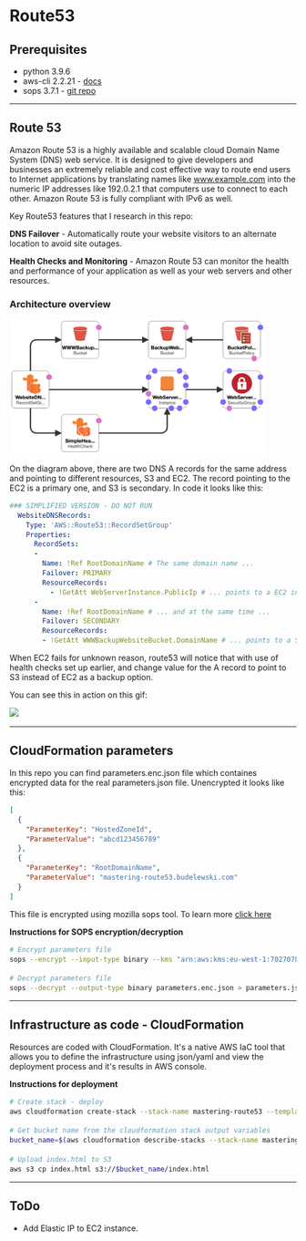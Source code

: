 # Route53


## Prerequisites

- python 3.9.6
- aws-cli 2.2.21 - [docs](https://docs.aws.amazon.com/cli/latest/userguide/install-cliv2.html)
- sops 3.7.1 - [git repo](https://github.com/mozilla/sops)



---

## Route 53

Amazon Route 53 is a highly available and scalable cloud Domain Name System (DNS) web service. It is designed to give developers and businesses an extremely reliable and cost effective way to route end users to Internet applications by translating names like www.example.com into the numeric IP addresses like 192.0.2.1 that computers use to connect to each other. Amazon Route 53 is fully compliant with IPv6 as well.

Key Route53 features that I research in this repo:
  
**DNS Failover** - Automatically route your website visitors to an alternate location to avoid site outages.  

**Health Checks and Monitoring** - Amazon Route 53 can monitor the health and performance of your application as well as your web servers and other resources.

### Architecture overview
<img src="docs/architecture.png" width="450"/>

On the diagram above, there are two DNS A records for the same address and pointing to different resources, S3 and EC2. The record pointing to the EC2 is a primary one, and S3 is secondary. In code it looks like this:
```yaml
### SIMPLIFIED VERSION - DO NOT RUN
  WebsiteDNSRecords:
    Type: 'AWS::Route53::RecordSetGroup'
    Properties:
      RecordSets:
      -
        Name: !Ref RootDomainName # The same domain name ...
        Failover: PRIMARY 
        ResourceRecords: 
          - !GetAtt WebServerInstance.PublicIp # ... points to a EC2 instance publice IP as primary record ...
      -
        Name: !Ref RootDomainName # ... and at the same time ...
        Failover: SECONDARY
        ResourceRecords:
        - !GetAtt WWWBackupWebsiteBucket.DomainName # ... points to a S3 bucket domain name as secondary record

```

When EC2 fails for unknown reason, route53 will notice that with use of health checks set up earlier, and change value for the A record to point to S3 instead of EC2 as a backup option.  

You can see this in action on this gif:

<img src="docs/dns-failover.gif" width="500"/>


---

## CloudFormation parameters

In this repo you can find parameters.enc.json file which containes encrypted data for the real parameters.json file. Unencrypted it looks like this:
```json
[
  {
    "ParameterKey": "HostedZoneId",
    "ParameterValue": "abcd123456789"
  },
  {
    "ParameterKey": "RootDomainName",
    "ParameterValue": "mastering-route53.budelewski.com"
  }
]
```

This file is encrypted using mozilla sops tool. To learn more [click here](https://github.com/mozilla/sops)

**Instructions for SOPS encryption/decryption**
```bash
# Encrypt parameters file
sops --encrypt --input-type binary --kms "arn:aws:kms:eu-west-1:702707802422:key/042938cb-48ba-4f1c-a558-3c8225ac38e7" parameters.json > parameters.enc.json

# Decrypt parameters file
sops --decrypt --output-type binary parameters.enc.json > parameters.json
```

---

## Infrastructure as code - CloudFormation

Resources are coded with CloudFormation. It's a native AWS IaC tool that allows you to define the infrastructure using json/yaml and view the deployment process and it's results in AWS console.

**Instructions for deployment**
```bash
# Create stack - deploy
aws cloudformation create-stack --stack-name mastering-route53 --template-body file://mastering-route53.yaml --parameters file://parameters.json

# Get bucket name from the cloudformation stack output variables
bucket_name=$(aws cloudformation describe-stacks --stack-name mastering-route53 --query "Stacks[0].Outputs[?OutputKey=='BucketName'].OutputValue" --output text)

# Upload index.html to S3
aws s3 cp index.html s3://$bucket_name/index.html
```

---

## ToDo

- Add Elastic IP to EC2 instance.
